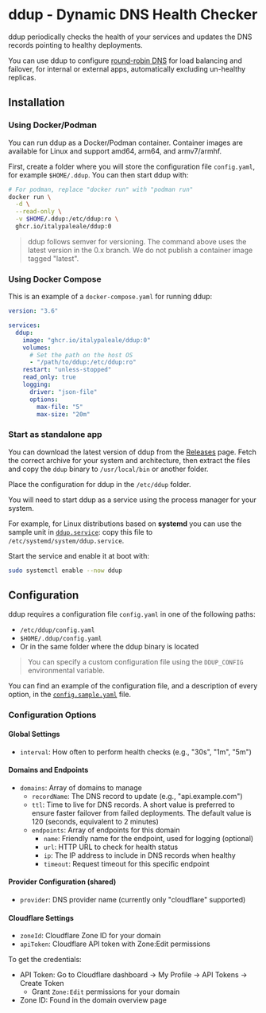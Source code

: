 # ddup - Dynamic DNS Health Checker

ddup periodically checks the health of your services and updates the DNS records pointing to healthy deployments.

You can use ddup to configure [round-robin DNS](https://en.wikipedia.org/wiki/Round-robin_DNS) for load balancing and failover, for internal or external apps, automatically excluding un-healthy replicas.

## Installation

### Using Docker/Podman

You can run ddup as a Docker/Podman container. Container images are available for Linux and support amd64, arm64, and armv7/armhf.

First, create a folder where you will store the configuration file `config.yaml`, for example `$HOME/.ddup`. You can then start ddup with:

```sh
# For podman, replace "docker run" with "podman run"
docker run \
  -d \
  --read-only \
  -v $HOME/.ddup:/etc/ddup:ro \
  ghcr.io/italypaleale/ddup:0
```

> ddup follows semver for versioning. The command above uses the latest version in the 0.x branch. We do not publish a container image tagged "latest".

### Using Docker Compose

This is an example of a `docker-compose.yaml` for running ddup:

```yaml
version: "3.6"

services:
  ddup:
    image: "ghcr.io/italypaleale/ddup:0"
    volumes:
      # Set the path on the host OS
      - "/path/to/ddup:/etc/ddup:ro"
    restart: "unless-stopped"
    read_only: true
    logging:
      driver: "json-file"
      options:
        max-file: "5"
        max-size: "20m"
```

### Start as standalone app

You can download the latest version of ddup from the [Releases](https://github.com/italypaleale/ddup/releases) page. Fetch the correct archive for your system and architecture, then extract the files and copy the `ddup` binary to `/usr/local/bin` or another folder.

Place the configuration for ddup in the `/etc/ddup` folder.

You will need to start ddup as a service using the process manager for your system.

For example, for Linux distributions based on **systemd** you can use the sample unit in [`ddup.service`](./ddup.service): copy this file to `/etc/systemd/system/ddup.service`.

Start the service and enable it at boot with:

```sh
sudo systemctl enable --now ddup
```

## Configuration

ddup requires a configuration file `config.yaml` in one of the following paths:

- `/etc/ddup/config.yaml`
- `$HOME/.ddup/config.yaml`
- Or in the same folder where the ddup binary is located

> You can specify a custom configuration file using the `DDUP_CONFIG` environmental variable.

You can find an example of the configuration file, and a description of every option, in the [`config.sample.yaml`](/config.sample.yaml) file.

### Configuration Options

#### Global Settings

- `interval`: How often to perform health checks (e.g., "30s", "1m", "5m")

#### Domains and Endpoints

- `domains`: Array of domains to manage
  - `recordName`: The DNS record to update (e.g., "api.example.com")
  - `ttl`: Time to live for DNS records. A short value is preferred to ensure faster failover from failed deployments. The default value is 120 (seconds, equivalent to 2 minutes)
  - `endpoints`: Array of endpoints for this domain
    - `name`: Friendly name for the endpoint, used for logging (optional)
    - `url`: HTTP URL to check for health status
    - `ip`: The IP address to include in DNS records when healthy
    - `timeout`: Request timeout for this specific endpoint

#### Provider Configuration (shared)

- `provider`: DNS provider name (currently only "cloudflare" supported)

#### Cloudflare Settings

- `zoneId`: Cloudflare Zone ID for your domain
- `apiToken`: Cloudflare API token with Zone:Edit permissions

To get the credentials:

- API Token: Go to Cloudflare dashboard → My Profile → API Tokens → Create Token
  - Grant `Zone:Edit` permissions for your domain
- Zone ID: Found in the domain overview page
